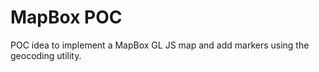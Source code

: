# MapBox POC

POC idea to implement a MapBox GL JS map and add markers using the geocoding utility.
